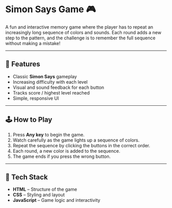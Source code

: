 # Simon Says Game 🎮

A fun and interactive memory game where the player has to repeat an increasingly long sequence of colors and sounds. Each round adds a new step to the pattern, and the challenge is to remember the full sequence without making a mistake!

---

## 📌 Features
- Classic **Simon Says** gameplay
- Increasing difficulty with each level
- Visual and sound feedback for each button
- Tracks score / highest level reached
- Simple, responsive UI

---

## 🕹️ How to Play
1. Press **Any key** to begin the game.
2. Watch carefully as the game lights up a sequence of colors.
3. Repeat the sequence by clicking the buttons in the correct order.
4. Each round, a new color is added to the sequence.
5. The game ends if you press the wrong button.

---

## 🚀 Tech Stack
- **HTML** – Structure of the game
- **CSS** – Styling and layout
- **JavaScript** – Game logic and interactivity
